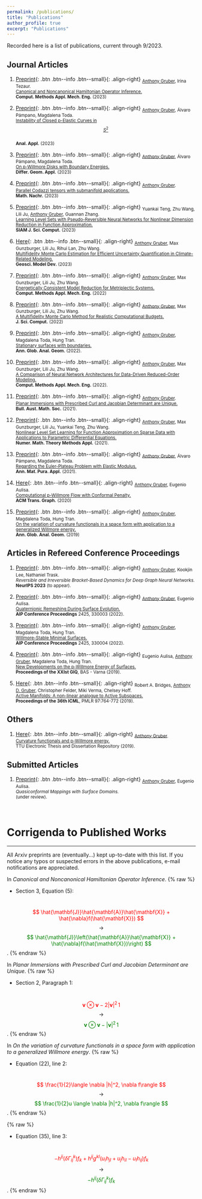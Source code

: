 ```yaml
---
permalink: /publications/
title: "Publications"
author_profile: true
excerpt: "Publications"
---
```


Recorded here is a list of publications, current through 9/2023.

## Journal Articles
1. [Preprint](https://arxiv.org/abs/2304.06262#){: .btn .btn--info .btn--small}{: .align-right}
<sub> <ins>Anthony Gruber</ins>, Irina Tezaur.  
[Canonical and Noncanonical Hamiltonian Operator Inference.](https://doi.org/10.1016/j.cma.2023.116334)  
**Comput. Methods Appl. Mech. Eng.** (2023) </sub>

1. [Preprint](https://arxiv.org/abs/2209.11597#){: .btn .btn--info .btn--small}{: .align-right}
<sub> <ins>Anthony Gruber</ins>, Álvaro Pámpano, Magdalena Toda.  
[Instability of Closed p-Elastic Curves in $$S^2$$](https://doi.org/10.1142/S0219530523500173)  
**Anal. Appl.** (2023) </sub>

1. [Preprint](https://arxiv.org/abs/2110.14778#){: .btn .btn--info .btn--small}{: .align-right}
<sub> <ins>Anthony Gruber</ins>, Álvaro Pámpano, Magdalena Toda.  
[On p-Willmore Disks with Boundary Energies.](https://doi.org/10.1016/j.difgeo.2022.101971)  
**Differ. Geom. Appl.** (2023) </sub>

1. [Preprint](https://arxiv.org/abs/2004.03103#){: .btn .btn--info .btn--small}{: .align-right}
<sub> <ins>Anthony Gruber</ins>.  
[Parallel Codazzi tensors with submanifold applications.](https://doi.org/10.1002/mana.202100060)  
**Math. Nachr.** (2023) </sub>

1. [Preprint](https://arxiv.org/abs/2112.01438#){: .btn .btn--info .btn--small}{: .align-right}
<sub> Yuankai Teng, Zhu Wang, Lili Ju, <ins>Anthony Gruber</ins>, Guannan Zhang.  
[Learning Level Sets with Pseudo-Reversible Neural Networks for Nonlinear Dimension Reduction in Function Approximation.](https://doi.org/10.1137/21M1459198)  
**SIAM J. Sci. Comput.** (2023) </sub>

1. [Here](https://gmd.copernicus.org/articles/16/1213/2023/){: .btn .btn--info .btn--small}{: .align-right}
<sub> <ins>Anthony Gruber</ins>, Max Gunzburger, Lili Ju, Rihui Lan, Zhu Wang.  
[Multifidelity Monte Carlo Estimation for Efficient Uncertainty Quantification in Climate-Related Modeling.](https://doi.org/10.5194/gmd-16-1213-2023)  
**Geosci. Model Dev.** (2023) </sub>

1. [Preprint](https://arxiv.org/abs/2204.08049#){: .btn .btn--info .btn--small}{: .align-right}
<sub> <ins>Anthony Gruber</ins>, Max Gunzburger, Lili Ju, Zhu Wang.  
[Energetically Consistent Model Reduction for Metriplectic Systems.](https://www.sciencedirect.com/science/article/abs/pii/S0045782522006648)  
**Comput. Methods Appl. Mech. Eng.** (2022) </sub>

1. [Preprint](http://arxiv.org/abs/2206.07572#){: .btn .btn--info .btn--small}{: .align-right}
<sub> <ins>Anthony Gruber</ins>, Max Gunzburger, Lili Ju, Zhu Wang.  
[A Multifidelity Monte Carlo Method for Realistic Computational Budgets.](https://link.springer.com/article/10.1007/s10915-022-02051-y)  
**J. Sci. Comput.** (2022) </sub>

1. [Preprint](https://arxiv.org/abs/1912.07103#){: .btn .btn--info .btn--small}{: .align-right}
<sub> <ins>Anthony Gruber</ins>, Magdalena Toda, Hung Tran.  
[Stationary surfaces with boundaries.](https://doi.org/10.1007/s10455-022-09850-4)  
**Ann. Glob. Anal. Geom.** (2022). </sub>

1. [Preprint](https://arxiv.org/abs/2110.03442#){: .btn .btn--info .btn--small}{: .align-right}
<sub> <ins>Anthony Gruber</ins>, Max Gunzburger, Lili Ju, Zhu Wang.  
[A Comparison of Neural Network Architectures for Data-Driven Reduced-Order Modeling.](https://doi.org/10.1016/j.cma.2022.114764)  
**Comput. Methods Appl. Mech. Eng.** (2022). </sub> 

1. [Preprint](https://arxiv.org/abs/2107.13707#){: .btn .btn--info .btn--small}{: .align-right}
<sub> <ins>Anthony Gruber</ins>.  
[Planar Immersions with Prescribed Curl and Jacobian Determinant are Unique.](https://doi.org/10.1017/S0004972721000812)  
**Bull. Aust. Math. Soc.** (2021). </sub>

1. [Preprint](https://arxiv.org/abs/2104.14072#){: .btn .btn--info .btn--small}{: .align-right}
<sub> <ins>Anthony Gruber</ins>, Max Gunzburger, Lili Ju, Yuankai Teng, Zhu Wang.  
[Nonlinear Level Set Learning for Function Approximation on Sparse Data with Applications to Parametric Differential Equations.](https://doi.org/10.4208/nmtma.OA-2021-0062)  
**Numer. Math. Theory Methods Appl.** (2021). </sub>

1. [Preprint](https://arxiv.org/abs/2010.00149#){: .btn .btn--info .btn--small}{: .align-right}
<sub> <ins>Anthony Gruber</ins>, Álvaro Pámpano, Magdalena Toda.  
[Regarding the Euler-Plateau Problem with Elastic Modulus.](https://doi.org/10.1007/s10231-021-01079-5)  
**Ann. Mat. Pura. Appl.** (2021). </sub>

1. [Here](https://dl.acm.org/doi/10.1145/3369387?cid=99659571076){: .btn .btn--info .btn--small}{: .align-right}
<sub> <ins>Anthony Gruber</ins>, Eugenio Aulisa.  
[Computational p-Willmore Flow with Conformal Penalty.](https://doi.org/10.1145/3369387)  
**ACM Trans. Graph.** (2020) </sub>

1. [Preprint](https://arxiv.org/abs/1905.01759#){: .btn .btn--info .btn--small}{: .align-right}
<sub> <ins>Anthony Gruber</ins>, Magdalena Toda, Hung Tran.  
[On the variation of curvature functionals in a space form with application to a generalized Willmore energy.](https://doi.org/10.1007/s10455-019-09661-0)  
**Ann. Glob. Anal. Geom.** (2019) </sub>

## Articles in Refereed Conference Proceedings
1. [Preprint](https://arxiv.org/abs/2305.15616#){: .btn .btn--info .btn--small}{: .align-right}
<sub> <ins>Anthony Gruber</ins>, Kookjin Lee, Nathaniel Trask.  
*Reversible and Irreversible Bracket-Based Dynamics for Deep Graph Neural Networks.*  
**NeurIPS 2023** (to appear). </sub>

1. [Preprint](/files/preprints/QRDSE.pdf){: .btn .btn--info .btn--small}{: .align-right}
<sub> <ins>Anthony Gruber</ins>, Eugenio Aulisa.  
[Quaternionic Remeshing During Surface Evolution.](https://doi.org/10.1063/5.0081306)  
**AIP Conference Proceedings** 2425, 330003 (2022). </sub> 

1. [Preprint](/files/preprints/WSMS.pdf){: .btn .btn--info .btn--small}{: .align-right}
<sub> <ins>Anthony Gruber</ins>, Magdalena Toda, Hung Tran.  
[Willmore-Stable Minimal Surfaces.](https://doi.org/10.1063/5.0081304)  
**AIP Conference Proceedings** 2425, 330004 (2022). </sub>

1. [Preprint](/files/preprints/PWillmoreGIQ.pdf){: .btn .btn--info .btn--small}{: .align-right}
<sub> Eugenio Aulisa, <ins>Anthony Gruber</ins>, Magdalena Toda, Hung Tran.  
[New Developments on the p-Willmore Energy of Surfaces.](https://doi.org/10.7546/giq-21-2020-57-65)  
**Proceedings of the XXIst GIQ**, BAS - Varna (2019). </sub>

1. [Here](http://proceedings.mlr.press/v97/bridges19a/bridges19a.pdf){: .btn .btn--info .btn--small}{: .align-right}
<sub> Robert A. Bridges, <ins>Anthony D. Gruber</ins>, Christopher Felder, Miki Verma, Chelsey Hoff.  
[Active Manifolds: A non-linear analogue to Active Subspaces.](http://proceedings.mlr.press/v97/bridges19a.html)  
**Proceedings of the 36th ICML**, PMLR 97:764-772 (2019). </sub>

## Others
1. [Here](https://ttu-ir.tdl.org/handle/2346/85351#){: .btn .btn--info .btn--small}{: .align-right}
<sub> <ins>Anthony Gruber</ins>.  
[Curvature functionals and p-Willmore energy.](https://ttu-ir.tdl.org/handle/2346/85351#)  
TTU Electronic Thesis and Dissertation Repository (2019). </sub>

## Submitted Articles
1. [Preprint](/files/preprints/QC_paper.pdf){: .btn .btn--info .btn--small}{: .align-right}
<sub> <ins>Anthony Gruber</ins>, Eugenio Aulisa.  
*Quasiconformal Mappings with Surface Domains.*  
(under review). </sub>


&nbsp;
# Corrigenda to Published Works
---
All Arxiv preprints are (eventually...) kept up-to-date with this list.  If you notice any typos or suspected errors in the above publications, e-mail notifications are appreciated.

In *Canonical and Noncanonical Hamiltonian Operator Inference*.
{% raw %}
- Section 3, Equation (5):

&nbsp; &nbsp; &nbsp; &nbsp; &nbsp; &nbsp; &nbsp; &nbsp; &nbsp; &nbsp; <span style="color:red"> $$ \hat{\mathbf{J}}\hat{\mathbf{A}}\hat{\mathbf{X}} + \hat{\nabla}f(\hat{\mathbf{X}}) $$ </span> $$ \,\,\longrightarrow\,\, $$ <span style="color:green"> $$ \hat{\mathbf{J}}\left(\hat{\mathbf{A}}\hat{\mathbf{X}} + \hat{\nabla}f(\hat{\mathbf{X}})\right) $$ </span>.
{% endraw %}

<!-- In *Parallel Codazzi Tensors with Submanifold Applications*.
{% raw %}
- Appendix, Proof of Lemma 3.1:

&nbsp; &nbsp; &nbsp; &nbsp; &nbsp; &nbsp; &nbsp; &nbsp; &nbsp; &nbsp; <span style="color:red"> $$ u^i_j + u^j\omega^i_j $$ </span> $$ \,\,\longrightarrow\,\, $$ <span style="color:green"> $$ du^i + u^j\omega^i_j $$ </span>.
{% endraw %} -->

In *Planar Immersions with Prescribed Curl and Jacobian Determinant are Unique*.
{% raw %}
- Section 2, Paragraph 1:

&nbsp; &nbsp; &nbsp; &nbsp; &nbsp; &nbsp; &nbsp; &nbsp; &nbsp; &nbsp; <span style="color:red"> $$ \mathbf{v} \otimes \mathbf{v} - 2|\mathbf{v}|^2\,1 $$ </span> $$ \,\,\longrightarrow\,\, $$ <span style="color:green"> $$ \mathbf{v} \otimes \mathbf{v} - |\mathbf{v}|^2\,1 $$ </span>.
{% endraw %}

In *On the variation of curvature functionals in a space form with application to a generalized Willmore energy*.
{% raw %}
- Equation (22), line 2:

&nbsp; &nbsp; &nbsp; &nbsp; &nbsp; &nbsp; &nbsp; &nbsp; &nbsp; &nbsp; <span style="color:red"> $$ \frac{1}{2}\langle \nabla |h|^2, \nabla f\rangle $$ </span> $$ \,\,\longrightarrow\,\, $$ <span style="color:green"> $$ \frac{1}{2}u \langle \nabla |h|^2, \nabla f\rangle $$ </span>.
{% endraw %}

{% raw %}
- Equation (35), line 3:

&nbsp; &nbsp; &nbsp; &nbsp; &nbsp; &nbsp; &nbsp; &nbsp; &nbsp; &nbsp; <span style="color:red"> $$ - h^{ij}(\delta\Gamma^k_{ij})f_k + h^{ij}g^{kl}(u_ih_{jl}+u_jh_{il}-u_lh_{ij})f_k $$ </span> $$ \,\,\longrightarrow\,\, $$ <span style="color:green"> $$ -h^{ij}(\delta\Gamma^k_{ij})f_k $$ </span>.
{% endraw %}
